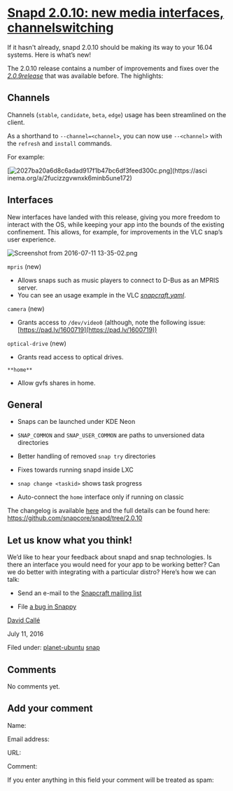 





#  [Snapd 2.0.10: new media interfaces, channelswitching](/en/blog/2016/07/11/snapd-2010/)

If it hasn't already, snapd 2.0.10 should be making its way to your 16.04
systems. Here is what’s new!

The 2.0.10 release contains a number of improvements and fixes over the
[_2.0.9release_](https://developer.ubuntu.com/en/blog/2016/06/23/snapd-209-full-snap-confinement-elementary-04/) that was available before. The highlights:

## Channels

Channels (`stable`, `candidate`, `beta`, `edge`) usage has been streamlined on
the client.

As a shorthand to `--channel=<channel>`, you can now use `--<channel>` with
the `refresh` and `install` commands.

For example:

[![2027ba20a6d8c6adad917f1b47bc6df3feed300c.png](https://lh4.googleusercontent.com/k47I1GlxdplO2dnMGeqd8qESX_C6yxCovxp2uvR1VL0VaEWWIi5GyaBMwCArQxBsKfx-0WGo9y9dQiGyOkOJf4ySfMf5cux7wX4x6g-vATA2fZepZkGicFqOEtTIwVF0lGN0y3Ci)](https://asci
inema.org/a/2fucizzgvwnxk6minb5une172)

## Interfaces

New interfaces have landed with this release, giving you more freedom to
interact with the OS, while keeping your app into the bounds of the existing
confinement. This allows, for example, for improvements in the VLC snap’s user
experience.

![Screenshot from 2016-07-11 13-35-02.png](https://lh5.googleusercontent.com/fnU02xhcUYKB12o95n62g9JSk9FADTrZen4MqdT6zpAQJ6a5fZS0p9_2wohmn71RP7okdnyLv1muHCpt27pzw1grL4GY3VQ3JGJTfBUUoNDl0EMHybEatsoO6Nwo9c0u7BmOF-5S)

`mpris` (new)

  * Allows snaps such as music players to connect to D-Bus as an MPRIS server.
  * You can see an usage example in the VLC [_snapcraft.yaml_](https://github.com/ubuntu/snappy-playpen/blob/master/vlc/snapcraft.yaml).

`camera` (new)

  * Grants access to `/dev/video0` (although, note the following issue: [https://pad.lv/1600719](https://pad.lv/1600719))

`optical-drive` (new)

  * Grants read access to optical drives.

`**home**`

  * Allow gvfs shares in home.

## General

  * Snaps can be launched under KDE Neon

  * `SNAP_COMMON` and `SNAP_USER_COMMON` are paths to unversioned data directories

  * Better handling of removed ``snap try`` directories

  * Fixes towards running snapd inside LXC

  * ``snap change <taskid>`` shows task progress

  * Auto-connect the `home` interface only if running on classic

The changelog is available
[here](https://github.com/snapcore/snapd/blob/master/debian/changelog) and the
full details can be found here: [https://github.com/snapcore/snapd/tree/2.0.10
](https://github.com/snapcore/snapd/tree/2.0.10)

## Let us know what you think!

We’d like to hear your feedback about snapd and snap technologies. Is there an
interface you would need for your app to be working better? Can we do better
with integrating with a particular distro? Here’s how we can talk:

  * Send an e-mail to the [Snapcraft mailing list](https://lists.ubuntu.com/mailman/listinfo/snapcraft)

  * File [a bug in Snappy](https://bugs.launchpad.net/snappy/)

[David Callé](/en/blog/authors/davidc3/)

July 11, 2016

Filed under: [planet-ubuntu](/en/blog/tags/planet-ubuntu/)
[snap](/en/blog/tags/snap/)





## Comments

No comments yet.

## Add your comment

Name:

Email address:

URL:

Comment:

If you enter anything in this field your comment will be treated as spam:





